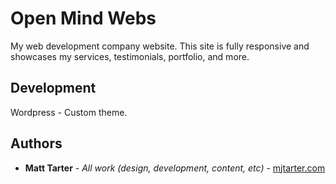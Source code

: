 # Open Mind Webs

My web development company website. This site is fully responsive and showcases my services, testimonials, portfolio, and more.

## Development

Wordpress - Custom theme.

## Authors

* **Matt Tarter** - *All work (design, development, content, etc)* - [mjtarter.com](http://www.mjtarter.com)
